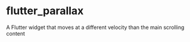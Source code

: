 # flutter_parallax
A Flutter widget that moves at a different velocity than the main scrolling content

